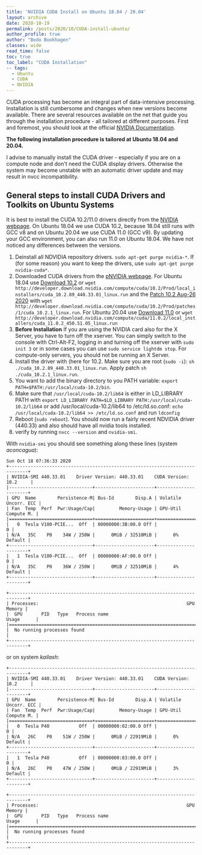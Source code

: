 ```yaml
---
title: 'NVIDIA CUDA Install on Ubuntu 18.04 / 20.04'
layout: archive
date: 2020-10-19
permalink: /posts/2020/10/CUDA-install-ubuntu/
author_profile: true
author: "Bodo Bookhagen"
classes: wide
read_time: false
toc: true
toc_label: "CUDA Installation"
-- tags:
  - Ubuntu
  - CUDA
  - NVIDIA
---
```


CUDA processing has become an integral part of data-intensive processing. Installation is still cumbersome and changes when new versions become available. There are several resources available on the net that guide you through the installation procedure - all tailored at different purposes. First and foremost, you should look at the official [NVIDIA Documentation](https://docs.nvidia.com/cuda/cuda-installation-guide-linux/index.html).

**The following installation procedure is tailored at Ubuntu 18.04 and 20.04.**

I advise to manually install the CUDA driver - especially if you are on a compute node and don't need the CUDA display drivers. Otherwise the system may become unstable with an automatic driver update and may result in nvcc incompatibility.

## General steps to install CUDA Drivers and Toolkits on Ubuntu Systems
It is best to install the CUDA 10.2/11.0 drivers directly from the [NVIDIA webpage](https://developer.nvidia.com/cuda-11.0-download-archive). On Ubuntu 18.04 we use CUDA 10.2, because 18.04 still runs with GCC v8 and on Ubuntu 20.04 we use CUDA 11.0 (GCC v9). By updating your GCC environment, you can also run 11.0 on Ubuntu 18.04. We have not noticed any differences between the versions.

1. Deinstall all NDVIDIA repository drivers. `sudo apt-get purge nvidia-*`. If (for some reason) you want to keep the drivers, use `sudo apt-get purge nvidia-cuda*`.
2. Downloaded CUDA drivers from the [pNVIDIA webpage](https://developer.nvidia.com/cuda-downloads). For Ubuntu 18.04 use [Download 10.2](https://developer.nvidia.com/cuda-10.2-download-archive?target_os=Linux&target_arch=x86_64&target_distro=Ubuntu&target_version=1804&target_type=runfilelocal) or
```wget http://developer.download.nvidia.com/compute/cuda/10.2/Prod/local_installers/cuda_10.2.89_440.33.01_linux.run```
and the [Patch 10.2 Aug-26 2020](http://developer.download.nvidia.com/compute/cuda/10.2/Prod/patches/1/cuda_10.2.1_linux.run) with ```wget http://developer.download.nvidia.com/compute/cuda/10.2/Prod/patches/1/cuda_10.2.1_linux.run```. For Ubuntu 20.04 use [Download 11.0](https://developer.nvidia.com/cuda-11.0-download-archive?target_os=Linux&target_arch=x86_64&target_distro=Ubuntu&target_version=2004&target_type=runfilelocal) or ```wget http://developer.download.nvidia.com/compute/cuda/11.0.2/local_installers/cuda_11.0.2_450.51.05_linux.run```
3. **Before Installation** If you are using the NVIDIA card also for the X Server, you have to turn off the xserver. You can simply switch to the console with Ctrl-Alt-F2, logging in and turning off the xserver with `sudo init 3` or in some cases you can use `sudo service lightdm stop`. For compute-only servers, you should not be running an X Server.
4. Install the driver with (here for 10.2. Make sure you are root (`sudo -i`): ```sh ./cuda_10.2.89_440.33.01_linux.run```. Apply patch ```sh ./cuda_10.2.1_linux.run```.
5. You want to add the binary directory to you PATH variable: `export PATH=$PATH:/usr/local/cuda-10.2/bin`.
6. Make sure that `/usr/local/cuda-10.2/lib64` is either in LD_LIBRARY PATH with `export LD_LIBRARY PATH=$LD_LIBRARY PATH:/usr/local/cuda-10.2/lib64` or add /usr/local/cuda-10.2/lib64 to /etc/ld.so.conf: `echo /usr/local/cuda-10.2/lib64 >> /etc/ld.so.conf` and run `ldconfig`
7. Reboot (`sudo reboot`). You should now run a fairly recent NDVIDIA driver (440.33) and also should have all nvidia tools installed.
8. verify by running `nvcc --version` and `nvidia-smi`.

With `nvidia-smi` you should see something along these lines (system _aconcagua_):
```
Sun Oct 18 07:36:33 2020       
+-----------------------------------------------------------------------------+
| NVIDIA-SMI 440.33.01    Driver Version: 440.33.01    CUDA Version: 10.2     |
|-------------------------------+----------------------+----------------------+
| GPU  Name        Persistence-M| Bus-Id        Disp.A | Volatile Uncorr. ECC |
| Fan  Temp  Perf  Pwr:Usage/Cap|         Memory-Usage | GPU-Util  Compute M. |
|===============================+======================+======================|
|   0  Tesla V100-PCIE...  Off  | 00000000:3B:00.0 Off |                    0 |
| N/A   35C    P0    34W / 250W |      0MiB / 32510MiB |      0%      Default |
+-------------------------------+----------------------+----------------------+
|   1  Tesla V100-PCIE...  Off  | 00000000:AF:00.0 Off |                    0 |
| N/A   35C    P0    36W / 250W |      0MiB / 32510MiB |      4%      Default |
+-------------------------------+----------------------+----------------------+

+-----------------------------------------------------------------------------+
| Processes:                                                       GPU Memory |
|  GPU       PID   Type   Process name                             Usage      |
|=============================================================================|
|  No running processes found                                                 |
+-----------------------------------------------------------------------------+
```

or on system _kailash_:
```
+-----------------------------------------------------------------------------+
| NVIDIA-SMI 440.33.01    Driver Version: 440.33.01    CUDA Version: 10.2     |
|-------------------------------+----------------------+----------------------+
| GPU  Name        Persistence-M| Bus-Id        Disp.A | Volatile Uncorr. ECC |
| Fan  Temp  Perf  Pwr:Usage/Cap|         Memory-Usage | GPU-Util  Compute M. |
|===============================+======================+======================|
|   0  Tesla P40           Off  | 00000000:02:00.0 Off |                    0 |
| N/A   26C    P0    51W / 250W |      0MiB / 22919MiB |      0%      Default |
+-------------------------------+----------------------+----------------------+
|   1  Tesla P40           Off  | 00000000:83:00.0 Off |                    0 |
| N/A   26C    P0    47W / 250W |      0MiB / 22919MiB |      3%      Default |
+-------------------------------+----------------------+----------------------+

+-----------------------------------------------------------------------------+
| Processes:                                                       GPU Memory |
|  GPU       PID   Type   Process name                             Usage      |
|=============================================================================|
|  No running processes found                                                 |
+-----------------------------------------------------------------------------+
```
